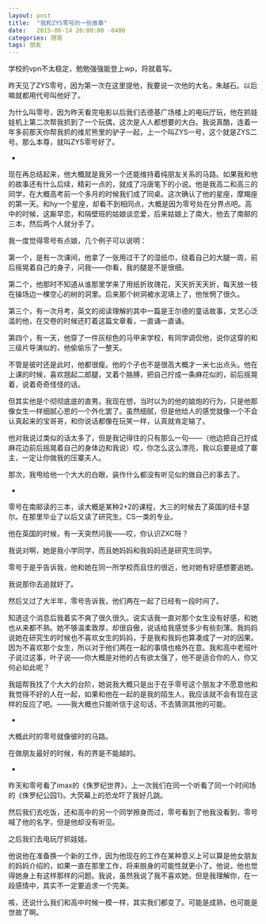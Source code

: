 ```yaml
---
layout: post
title:  "我和ZYS零号的一些故事"
date:   2015-06-14 20:00:00 -0400
categories: 随笔
tags: 朋友
---
```


学校的vpn不太稳定，勉勉强强能登上wp，将就着写。

昨天见了ZYS零号，因为第一次在这里提他，我要说一次他的大名，朱越石。以后嘛就都用代号叫他好了。

为什么叫零号，因为昨天看完电影以后我们去德基广场楼上的电玩厅玩，他在抓娃娃机上第二次帮我抓到了一个玩偶，这次是人人都想要的大白。我说真酷，连着一年多前那天你帮我抓的维尼熊里的驴子一起，上一个叫ZYS一号，这个就是ZYS二号。那么本尊，就叫ZYS零号好了。

*

现在再总结起来，他大概就是我另一个还能维持着纯朋友关系的马路。如果我和他的故事还有什么后续，精彩一点的，就成了冯唐笔下的小说。他是我高二和高三的同学，在大概高考前一个多月的时候我们成了同桌。这次确认了他的星座，摩羯座的第一天。和hy一个星座，却看不到相同点，大概是因为零号处在分界点吧。高中的时候，这厮早恋，和隔壁班的姑娘谈恋爱，后来姑娘上了南大，他去了南邮的三本，然后两个人就分手了。

我一度觉得零号有点娘，几个例子可以说明：

第一个，是有一次课间，他拿了一张用过干了的湿纸巾，绕着自己的大腿一周，前后摇晃着自己的身子，问我——你看，我的腿是不是很细。

第二个，他那时不知道从谁那里学来了用纸折玫瑰花，天天折天天折，每天放一枝在操场边一棵空心的树的洞里。后来那个树洞被水泥填上了，他怅惘了很久。

第三个，有一次月考，英文的阅读理解的其中一篇是王尔德的童话故事，文艺心泛滥的他，在交卷的时候还盯着这篇文章看，一直诵一直诵。

第四个，有一天，他穿了一件灰棕色的马甲来学校，有同学调侃他，说你这穿的和三级片导演似的，他偷偷乐了一整天。

不管是彼时还是此时，他都很瘦。他的个子也不是很高大概才一米七出点头。他在上课的时候，喜欢翘起二郎腿，叉着个胳膊，把自己拧成一条麻花似的，前后摇晃着，说着奇奇怪怪的话。

但其实他是个彻彻底底的直男。我现在想，当时以为的他的娘炮的行为，只是他那像女生一样细腻心思的一个外化罢了。虽然细腻，但是他给人的感觉就像一个不会认真起来的宝哥哥，和你说话都像在玩笑一样，认真就肯定输了。

他对我说过类似的话太多了，但是我记得住的只有那么一句——（他边把自己拧成麻花边前后摇晃着自己的身体边和我说）哎，你怎么这么漂亮，我以后要是成了寨主，一定让你做我的压寨夫人。

那次，我甩给他一个大大的白眼，装作什么都没有听见似的做自己的事去了。

*

零号在南邮读的三本，读大概是某种2+2的课程，大三的时候去了英国的纽卡瑟尔。在那里毕业了以后又读了研究生。CS一类的专业。

他在英国的时候，有一天突然问我——哎，你认识ZXC呀？

我说对啊，她是我小学同学，而且她妈妈和我妈妈还是研究生同学。

零号于是乎告诉我，他和她在同一所学校而且住的很近，他对她有好感想要追她。

我说那你去追就好了。

然后又过了大半年，零号告诉我，他们两在一起了已经有一段时间了。

知道这个消息后我着实不爽了很久很久。说实话我一直对那个女生没有好感，和她也从来都不熟。她不够温柔敦厚，却很自傲，说话给我感觉多少有些刻薄。我妈妈说她在研究生的时候也不喜欢女生的妈妈，于是我和我妈也算凑成了一对的因果。因为不喜欢那个女生，所以对于他们两在一起的事情也格外在意。我和高中老班叶子说过这事，叶子说——你大概是对他的占有欲太强了，他不是适合你的人，你又何必如此呢？

我姐帮我找了个大大的台阶，她说我大概只是出于在乎零号这个朋友才不愿意他和我觉得不好的人在一起，如果和他在一起的是我的陌生人，我应该就不会有现在这样的反应了吧。——我大概也只能听信于这句话，不去猜测其他的可能。

*

大概此时的零号就像彼时的马路。

在做朋友最好的时候，有的界是不能越的。

*

昨天和零号看了imax的《侏罗纪世界》，上一次我们在同一个听看了同一个时间场的《侏罗纪公园1》。大荧幕上的恐龙吓了我好几跳。

然后我们去吃饭，还和高中的另一个同学擦身而过，零号看到了他我没看到，零号喊了他的名字，但是他却没有听见。

之后我们去电玩厅抓娃娃。

他说他在准备换一个新的工作，因为他现在的工作在某种意义上可以算是他女朋友的妈妈介绍的，如果一直在那里工作，将来脱身的可能性就更小了。他说，他也觉得她身上有这样那样的问题。我说，虽然我说了我不喜欢她，但是我理解你，在一段感情中，其实不一定要追求一个完美。

咳，还说什么我们和高中时候一模一样，其实我们都变了。可能是成熟，也可能是世故了啊。